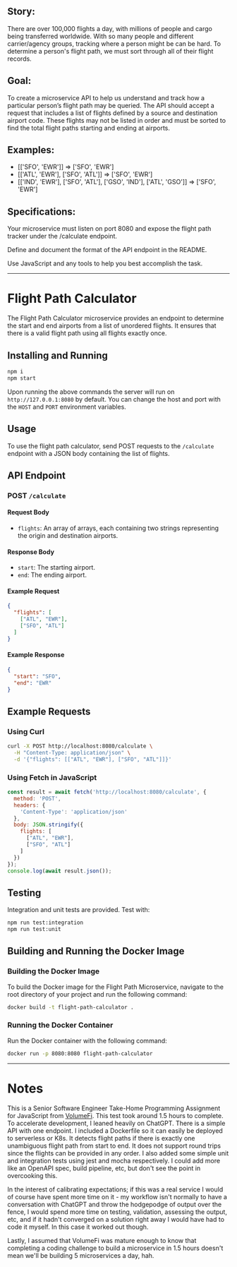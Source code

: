 ## Story: 
There are over 100,000 flights a day, with millions of people and cargo being transferred worldwide. With so many people and different carrier/agency groups, tracking where a person might be can be hard. To determine a person's flight path, we must sort through all of their flight records.

## Goal: 
To create a microservice API to help us understand and track how a particular person’s flight path may be queried. The API should accept a request that includes a list of flights defined by a source and destination airport code. These flights may not be listed in order and must be sorted to find the total flight paths starting and ending at airports.

## Examples: 
- [['SFO', 'EWR']]                                                                    => ['SFO', 'EWR']
- [['ATL', 'EWR'], ['SFO', 'ATL']]                                               => ['SFO', 'EWR']
- [['IND', 'EWR'], ['SFO', 'ATL'], ['GSO', 'IND'], ['ATL', 'GSO']] => ['SFO', 'EWR']

## Specifications: 
Your microservice must listen on port 8080 and expose the flight path tracker under the /calculate endpoint.

Define and document the format of the API endpoint in the README.

Use JavaScript and any tools to help you best accomplish the task.

------------

# Flight Path Calculator

The Flight Path Calculator microservice provides an endpoint to determine the start and end airports from a list of unordered flights. It ensures that there is a valid flight path using all flights exactly once.

## Installing and Running

```bash
npm i
npm start
```

Upon running the above commands the server will run on `http://127.0.0.1:8080` by default. You can change the host and port with the `HOST` and `PORT` environment variables.

## Usage

To use the flight path calculator, send POST requests to the `/calculate` endpoint with a JSON body containing the list of flights.

## API Endpoint

### POST `/calculate`

#### Request Body

- `flights`: An array of arrays, each containing two strings representing the origin and destination airports.

#### Response Body

- `start`: The starting airport.
- `end`: The ending airport.

#### Example Request

```json
{
  "flights": [
    ["ATL", "EWR"],
    ["SFO", "ATL"]
  ]
}
```

#### Example Response

```json
{
  "start": "SFO",
  "end": "EWR"
}
```

## Example Requests

### Using Curl

```bash
curl -X POST http://localhost:8080/calculate \
  -H "Content-Type: application/json" \
  -d '{"flights": [["ATL", "EWR"], ["SFO", "ATL"]]}'
```

### Using Fetch in JavaScript

```javascript
const result = await fetch('http://localhost:8080/calculate', {
  method: 'POST',
  headers: {
    'Content-Type': 'application/json'
  },
  body: JSON.stringify({
    flights: [
      ["ATL", "EWR"],
      ["SFO", "ATL"]
    ]
  })
});
console.log(await result.json());
```

## Testing

Integration and unit tests are provided. Test with:

```bash
npm run test:integration
npm run test:unit
```

## Building and Running the Docker Image

### Building the Docker Image

To build the Docker image for the Flight Path Microservice, navigate to the root directory of your project and run the following command:

```bash
docker build -t flight-path-calculator .
```

### Running the Docker Container

Run the Docker container with the following command:

```bash
docker run -p 8080:8080 flight-path-calculator
```

------------

# Notes

This is a Senior Software Engineer Take-Home Programming Assignment for JavaScript from [VolumeFi](https://volume.finance). This test took around 1.5 hours to complete. To accelerate development, I leaned heavily on ChatGPT. There is a simple API with one endpoint. I included a Dockerfile so it can easily be deployed to serverless or K8s. It detects flight paths if there is exactly one unambiguous flight path from start to end. It does not support round trips since the flights can be provided in any order. I also added some simple unit and integration tests using jest and mocha respectively. I could add more like an OpenAPI spec, build pipeline, etc, but don't see the point in overcooking this.

In the interest of calibrating expectations; if this was a real service I would of course have spent more time on it - my workflow isn't normally to have a conversation with ChatGPT and throw the hodgepodge of output over the fence, I would spend more time on testing, validation, assessing the output, etc, and if it hadn't converged on a solution right away I would have had to code it myself. In this case it worked out though.

Lastly, I assumed that VolumeFi was mature enough to know that completing a coding challenge to build a microservice in 1.5 hours doesn't mean we'll be building 5 microservices a day, hah.
